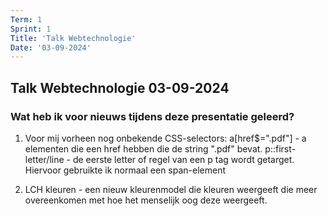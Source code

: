 ```yaml
---
Term: 1
Sprint: 1
Title: 'Talk Webtechnologie'
Date: '03-09-2024'
---
```


## Talk Webtechnologie 03-09-2024

### Wat heb ik voor nieuws tijdens deze presentatie geleerd?

1. Voor mij vorheen nog onbekende CSS-selectors:
a[href$=".pdf"] - a elementen die een href hebben die de string ".pdf" bevat.
p::first-letter/line - de eerste letter of regel van een p tag wordt getarget. Hiervoor gebruikte ik normaal een span-element

2. LCH kleuren - een nieuw kleurenmodel die kleuren weergeeft die meer overeenkomen met hoe het menselijk oog deze weergeeft.
